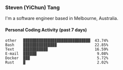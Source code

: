 ### Steven (YiChun) Tang

I'm a software engineer based in Melbourne, Australia.

#### Personal Coding Activity (past 7 days)
```
other   ▓▓▓▓▓▓▓▓▓▓▓▓▓▓▓▓▓▓▓▓▓▓▓▓▓▓▓▓▓▓  43.74%
Bash    ▓▓▓▓▓▓▓▓▓▓▓▓▓▓▓                 22.85%
Text    ▓▓▓▓▓▓▓▓▓▓▓                     16.59%
E-mail  ▓▓▓▓▓▓                           9.08%
Docker  ▓▓▓                              5.72%
Rust    ▓                                2.02%
```
